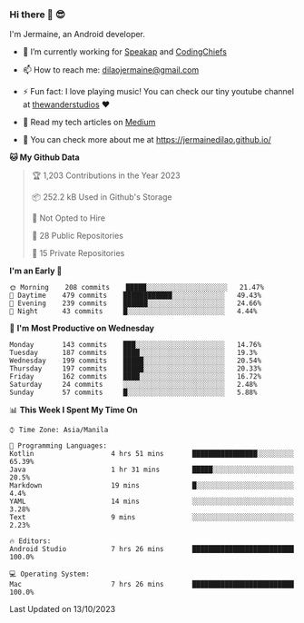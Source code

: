 ### Hi there 👋 😎
I'm Jermaine, an Android developer.

- 🔭 I’m currently working for [Speakap](https://www.speakap.com/) and [CodingChiefs](https://codingchiefs.com/en/)

- 📫 How to reach me: dilaojermaine@gmail.com

- ⚡ Fun fact: I love playing music! You can check our tiny youtube channel at [thewanderstudios](https://www.youtube.com/thewanderstudios) ♥️

- 📖 Read my tech articles on [Medium](https://jermainedilao.medium.com/)

- 👀 You can check more about me at https://jermainedilao.github.io/

<!--
**jermainedilao/jermainedilao** is a ✨ _special_ ✨ repository because its `README.md` (this file) appears on your GitHub profile.

Here are some ideas to get you started:

- 🔭 I’m currently working on ...
- 🌱 I’m currently learning ...
- 👯 I’m looking to collaborate on ...
- 🤔 I’m looking for help with ...
- 💬 Ask me about ...
- 📫 How to reach me: ...
- 😄 Pronouns: ...
- ⚡ Fun fact: ...
-->

<!--START_SECTION:waka-->
**🐱 My Github Data** 

> 🏆 1,203 Contributions in the Year 2023
 > 
> 📦 252.2 kB Used in Github's Storage 
 > 
> 🚫 Not Opted to Hire
 > 
> 📜 28 Public Repositories 
 > 
> 🔑 15 Private Repositories  
 > 
**I'm an Early 🐤** 

```text
🌞 Morning    208 commits    █████░░░░░░░░░░░░░░░░░░░░   21.47% 
🌆 Daytime    479 commits    ████████████░░░░░░░░░░░░░   49.43% 
🌃 Evening    239 commits    ██████░░░░░░░░░░░░░░░░░░░   24.66% 
🌙 Night      43 commits     █░░░░░░░░░░░░░░░░░░░░░░░░   4.44%

```
📅 **I'm Most Productive on Wednesday** 

```text
Monday       143 commits    ███░░░░░░░░░░░░░░░░░░░░░░   14.76% 
Tuesday      187 commits    ████░░░░░░░░░░░░░░░░░░░░░   19.3% 
Wednesday    199 commits    █████░░░░░░░░░░░░░░░░░░░░   20.54% 
Thursday     197 commits    █████░░░░░░░░░░░░░░░░░░░░   20.33% 
Friday       162 commits    ████░░░░░░░░░░░░░░░░░░░░░   16.72% 
Saturday     24 commits     ░░░░░░░░░░░░░░░░░░░░░░░░░   2.48% 
Sunday       57 commits     █░░░░░░░░░░░░░░░░░░░░░░░░   5.88%

```


📊 **This Week I Spent My Time On** 

```text
⌚︎ Time Zone: Asia/Manila

💬 Programming Languages: 
Kotlin                   4 hrs 51 mins       ████████████████░░░░░░░░░   65.39% 
Java                     1 hr 31 mins        █████░░░░░░░░░░░░░░░░░░░░   20.5% 
Markdown                 19 mins             █░░░░░░░░░░░░░░░░░░░░░░░░   4.4% 
YAML                     14 mins             ░░░░░░░░░░░░░░░░░░░░░░░░░   3.28% 
Text                     9 mins              ░░░░░░░░░░░░░░░░░░░░░░░░░   2.23%

🔥 Editors: 
Android Studio           7 hrs 26 mins       █████████████████████████   100.0%

💻 Operating System: 
Mac                      7 hrs 26 mins       █████████████████████████   100.0%

```


 Last Updated on 13/10/2023
<!--END_SECTION:waka-->
